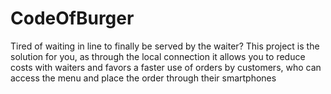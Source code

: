# CodeOfBurger
Tired of waiting in line to finally be served by the waiter? This project is the solution for you, as through the local connection it allows you to reduce costs with waiters and favors a faster use of orders by customers, who can access the menu and place the order through their smartphones

